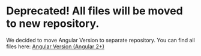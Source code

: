 # Deprecated! All files will be moved to new repository.

We decided to move Angular Version to separate repository. You can find all files here: [Angular Version (Angular 2+)](https://github.com/mrholek/CoreUI-Angular)
